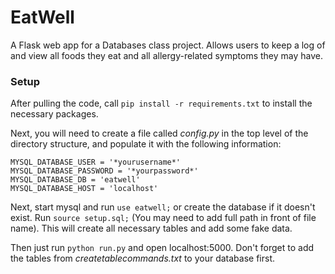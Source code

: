 # EatWell
A Flask web app for a Databases class project. Allows users to keep a log of and view all foods they eat and all allergy-related symptoms they may have.

### Setup
After pulling the code, call `pip install -r requirements.txt` to install the necessary packages.

Next, you will need to create a file called *config.py* in the top level of the directory structure, and populate it with the following information:

```
MYSQL_DATABASE_USER = '*yourusername*'
MYSQL_DATABASE_PASSWORD = '*yourpassword*'
MYSQL_DATABASE_DB = 'eatwell'
MYSQL_DATABASE_HOST = 'localhost' 
```

Next, start mysql and run `use eatwell;` or create the database if it doesn't exist. Run `source setup.sql;` (You may need to add full path in front of file name). This will create all necessary tables and add some fake data.

Then just run `python run.py` and open localhost:5000. Don't forget to add the tables from *createtablecommands.txt* to your database first.
